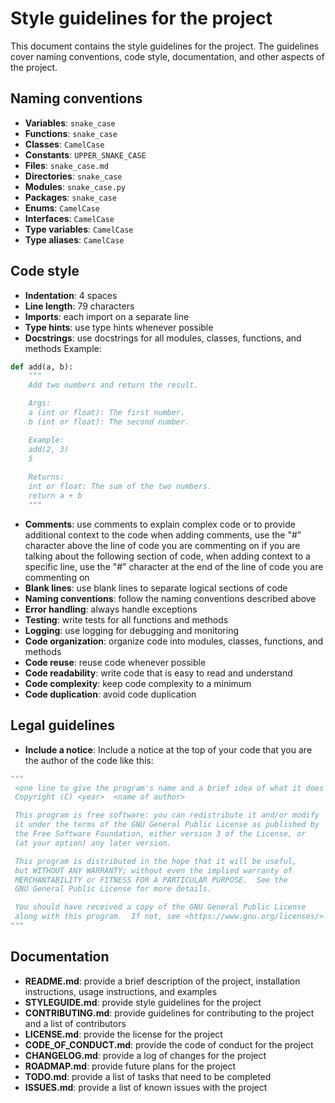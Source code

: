# Style guidelines for the project
This document contains the style guidelines for the project. The guidelines cover naming conventions, code style, documentation, and other aspects of the project.

## Naming conventions
- **Variables**: `snake_case`
- **Functions**: `snake_case`
- **Classes**: `CamelCase`
- **Constants**: `UPPER_SNAKE_CASE`
- **Files**: `snake_case.md`
- **Directories**: `snake_case`
- **Modules**: `snake_case.py`
- **Packages**: `snake_case`
- **Enums**: `CamelCase`
- **Interfaces**: `CamelCase`
- **Type variables**: `CamelCase`
- **Type aliases**: `CamelCase`

## Code style
- **Indentation**: 4 spaces
- **Line length**: 79 characters
- **Imports**: each import on a separate line
- **Type hints**: use type hints whenever possible
- **Docstrings**: use docstrings for all modules, classes, functions, and methods Example:
```python
def add(a, b):
    """
    Add two numbers and return the result.

    Args:
    a (int or float): The first number.
    b (int or float): The second number.

    Example:
    add(2, 3)
    5
    
    Returns:
    int or float: The sum of the two numbers.
    return a + b
    """
```
- **Comments**: use comments to explain complex code or to provide additional context to the code when adding comments, use the "#" character above the line of code you are commenting on if you are talking about the following section of code, when adding context to a specific line, use the "#" character at the end of the line of code you are commenting on
- **Blank lines**: use blank lines to separate logical sections of code
- **Naming conventions**: follow the naming conventions described above
- **Error handling**: always handle exceptions
- **Testing**: write tests for all functions and methods
- **Logging**: use logging for debugging and monitoring
- **Code organization**: organize code into modules, classes, functions, and methods
- **Code reuse**: reuse code whenever possible
- **Code readability**: write code that is easy to read and understand
- **Code complexity**: keep code complexity to a minimum
- **Code duplication**: avoid code duplication

## Legal guidelines
- **Include a notice**: Include a notice at the top of your code that you are the author of the code like this:
```python
"""
 <one line to give the program's name and a brief idea of what it does
 Copyright (C) <year>  <name of author>

 This program is free software: you can redistribute it and/or modify
 it under the terms of the GNU General Public License as published by
 the Free Software Foundation, either version 3 of the License, or
 (at your option) any later version.

 This program is distributed in the hope that it will be useful,
 but WITHOUT ANY WARRANTY; without even the implied warranty of
 MERCHANTABILITY or FITNESS FOR A PARTICULAR PURPOSE.  See the
 GNU General Public License for more details.

 You should have received a copy of the GNU General Public License
 along with this program.  If not, see <https://www.gnu.org/licenses/>
"""
```

## Documentation
- **README.md**: provide a brief description of the project, installation instructions, usage instructions, and examples
- **STYLEGUIDE.md**: provide style guidelines for the project
- **CONTRIBUTING.md**: provide guidelines for contributing to the project and a list of contributors
- **LICENSE.md**: provide the license for the project
- **CODE_OF_CONDUCT.md**: provide the code of conduct for the project
- **CHANGELOG.md**: provide a log of changes for the project
- **ROADMAP.md**: provide future plans for the project
- **TODO.md**: provide a list of tasks that need to be completed
- **ISSUES.md**: provide a list of known issues with the project